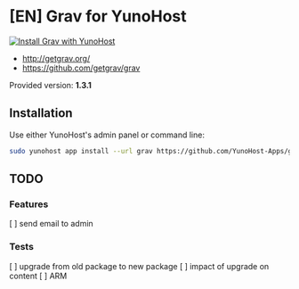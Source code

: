 # [EN] Grav for YunoHost

[![Install Grav with YunoHost](https://install-app.yunohost.org/install-with-yunohost.png)](https://install-app.yunohost.org/?app=grav)

* http://getgrav.org/
* https://github.com/getgrav/grav

Provided version: **1.3.1**

## Installation

Use either YunoHost's admin panel or command line:

```sh
sudo yunohost app install --url grav https://github.com/YunoHost-Apps/grav_ynh
```

## TODO

### Features

[ ] send email to admin

### Tests

[ ] upgrade from old package to new package
[ ] impact of upgrade on content
[ ] ARM